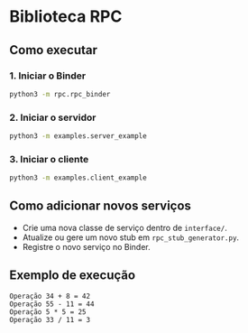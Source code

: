 # Biblioteca RPC

## Como executar

### 1. Iniciar o Binder
```bash
python3 -m rpc.rpc_binder
```

### 2. Iniciar o servidor
```bash
python3 -m examples.server_example
```

### 3. Iniciar o cliente
```bash
python3 -m examples.client_example
```

## Como adicionar novos serviços

- Crie uma nova classe de serviço dentro de `interface/`.
- Atualize ou gere um novo stub em `rpc_stub_generator.py`.
- Registre o novo serviço no Binder.

## Exemplo de execução
```
Operação 34 + 8 = 42
Operação 55 - 11 = 44
Operação 5 * 5 = 25
Operação 33 / 11 = 3
```
